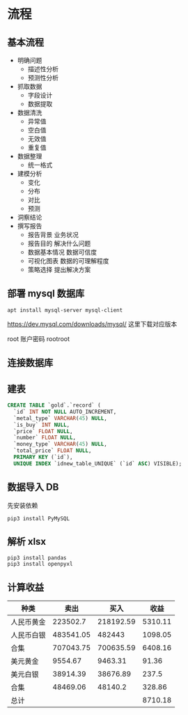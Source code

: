 # 流程

## 基本流程

- 明确问题
  - 描述性分析
  - 预测性分析
- 抓取数据
  - 字段设计
  - 数据提取
- 数据清洗
  - 异常值
  - 空白值
  - 无效值
  - 重复值
- 数据整理
  - 统一格式
- 建模分析
  - 变化
  - 分布
  - 对比
  - 预测
- 洞察结论
- 撰写报告
  - 报告背景 业务状况
  - 报告目的 解决什么问题
  - 数据基本情况 数据可信度
  - 可视化图表 数据的可理解程度
  - 策略选择 提出解决方案

## 部署 mysql 数据库

```shelll
apt install mysql-server mysql-client
```

https://dev.mysql.com/downloads/mysql/
这里下载对应版本

root 账户密码 rootroot

## 连接数据库

## 建表

```sql
CREATE TABLE `gold`.`record` (
  `id` INT NOT NULL AUTO_INCREMENT,
  `metal_type` VARCHAR(45) NULL,
  `is_buy` INT NULL,
  `price` FLOAT NULL,
  `number` FLOAT NULL,
  `money_type` VARCHAR(45) NULL,
  `total_price` FLOAT NULL,
  PRIMARY KEY (`id`),
  UNIQUE INDEX `idnew_table_UNIQUE` (`id` ASC) VISIBLE);
```

## 数据导入 DB

先安装依赖

```shell
pip3 install PyMySQL
```

## 解析 xlsx

```shell
pip3 install pandas
pip3 install openpyxl
```

## 计算收益

| 种类       | 卖出      | 买入      | 收益    |
| ---------- | --------- | --------- | ------- |
| 人民币黄金 | 223502.7  | 218192.59 | 5310.11 |
| 人民币白银 | 483541.05 | 482443    | 1098.05 |
| 合集       | 707043.75 | 700635.59 | 6408.16 |
| 美元黄金   | 9554.67   | 9463.31   | 91.36   |
| 美元白银   | 38914.39  | 38676.89  | 237.5   |
| 合集       | 48469.06  | 48140.2   | 328.86  |
| 总计       |           |           | 8710.18 |
